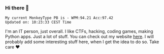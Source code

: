 ### Hi there 👋
<!-- PB START -->
```
My current MonkeyType PB is - WPM:94.21 Acc:97.42
Updated on: 10:23:33 CEST Time
```
<!-- PB END -->
I'm an IT person, just overall. I like CTFs, hacking, coding games, making Python apps. Just a lot of stuff.
You can check out my website [here](https://skill3472.github.io/).
I will probably add some interesting stuff here, when I get the idea to do so. Take care ❤️
